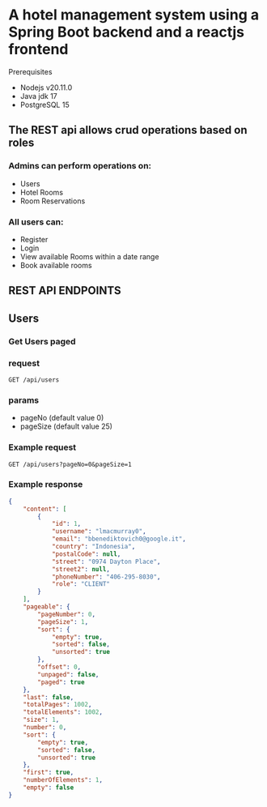 # A hotel management system using a Spring Boot backend and a reactjs frontend 
Prerequisites
* Nodejs v20.11.0 
* Java jdk 17
* PostgreSQL 15
## The REST api allows crud operations based on roles
### Admins can perform operations on: 
* Users
* Hotel Rooms
* Room Reservations
### All users can:
* Register
* Login
* View available Rooms within a date range
* Book available rooms
  
## REST API ENDPOINTS
## Users
### Get Users paged
### request
`GET /api/users`
### params
* pageNo (default value 0)
* pageSize (default value 25)

### Example request 

`GET /api/users?pageNo=0&pageSize=1`

### Example response

```json
{
    "content": [
        {
            "id": 1,
            "username": "lmacmurray0",
            "email": "bbenediktovich0@google.it",
            "country": "Indonesia",
            "postalCode": null,
            "street": "0974 Dayton Place",
            "street2": null,
            "phoneNumber": "406-295-8030",
            "role": "CLIENT"
        }
    ],
    "pageable": {
        "pageNumber": 0,
        "pageSize": 1,
        "sort": {
            "empty": true,
            "sorted": false,
            "unsorted": true
        },
        "offset": 0,
        "unpaged": false,
        "paged": true
    },
    "last": false,
    "totalPages": 1002,
    "totalElements": 1002,
    "size": 1,
    "number": 0,
    "sort": {
        "empty": true,
        "sorted": false,
        "unsorted": true
    },
    "first": true,
    "numberOfElements": 1,
    "empty": false
}
```



